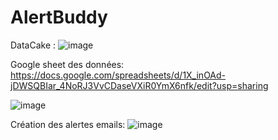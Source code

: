 # AlertBuddy

DataCake :
![image](https://github.com/roselineren/AlertBuddy/assets/101987077/754c0942-20b1-4bc7-b773-fc13c11557d5)


Google sheet des données:
https://docs.google.com/spreadsheets/d/1X_inOAd-jDWSQBIar_4NoRJ3VvCDaseVXiR0YmX6nfk/edit?usp=sharing

![image](https://github.com/roselineren/AlertBuddy/assets/101987077/ca55371d-4508-447b-8037-50a81ba3a4bf)


Création des alertes emails:
![image](https://github.com/roselineren/AlertBuddy/assets/101987077/e4074475-ca04-466d-9eab-931b2c9dd65b)
